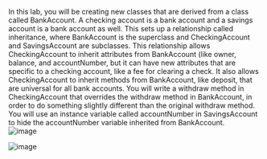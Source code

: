 In this lab, you will be creating new classes that are derived from a class called BankAccount. 
A checking account is a bank account and a savings account is a bank account as well. This sets up a relationship called inheritance, 
where BankAccount is the superclass and CheckingAccount and SavingsAccount are subclasses. This relationship allows CheckingAccount 
to inherit attributes from BankAccount (like owner, balance, and accountNumber, but it can have new attributes that are specific to a 
checking account, like a fee for clearing a check. It also allows CheckingAccount to inherit methods from BankAccount, 
like deposit, that are universal for all bank accounts. You will write a withdraw method in CheckingAccount that overrides the withdraw method 
in BankAccount, in order to do something slightly different than the original
withdraw method. You will use an instance variable called accountNumber in SavingsAccount to hide the accountNumber variable inherited from BankAccount.  
![image](https://user-images.githubusercontent.com/71451687/114462388-f8768b80-9bb0-11eb-97b1-d075dba2698f.png)


![image](https://user-images.githubusercontent.com/71451687/114462291-d8df6300-9bb0-11eb-9f1f-8e009a175af7.png)
